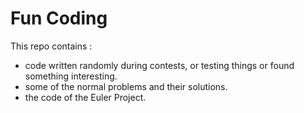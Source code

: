 # Fun Coding

This repo contains : 
- code written randomly during contests, or testing things or found something interesting.
- some of the normal problems and their solutions. 
- the code of the Euler Project.
